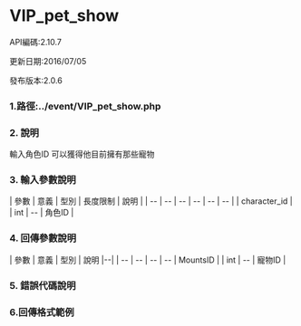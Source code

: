 # VIP_pet_show

API編碼:2.10.7

更新日期:2016/07/05

發布版本:2.0.6
### 1.路徑:../event/VIP_pet_show.php 　　

### 2. 說明
輸入角色ID 可以獲得他目前擁有那些寵物
### 3. 輸入參數說明


| 參數 | 意義 | 型別 | 長度限制 | 說明 |
| -- | -- | -- | -- | -- | -- |
| character_id  |   | int | -- | 角色ID |



### 4. 回傳參數說明
| 參數 | 意義 | 型別 | 說明 |--|
| -- | -- | -- | -- 
| MountsID  |   | int | -- | 寵物ID |

### 5. 錯誤代碼說明



### 6.回傳格式範例
```
```



